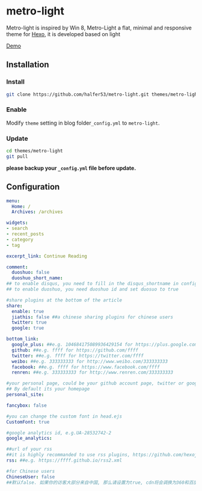 metro-light
===========

Metro-light is inspired by Win 8, Metro-Light a flat, minimal and responsive theme for [Hexo](http://zespia.tw/hexo/), it is developed based on light

[Demo](https://www.brucetansh.com)

## Installation

### Install

```bash
git clone https://github.com/halfer53/metro-light.git themes/metro-light
```

### Enable

Modify `theme` setting in blog folder`_config.yml` to `metro-light`.

### Update

```bash
cd themes/metro-light
git pull
```

**please backup your `_config.yml` file before update.**

## Configuration

```yml
menu:
  Home: /
  Archives: /archives

widgets:
- search
- recent_posts
- category
- tag

excerpt_link: Continue Reading

comment:
  duoshuo: false
  duoshuo_short_name: 
## to enable disqus, you need to fill in the disqus_shortname in config.yml
## to enable duoshuo, you need duoshuo id and set duosuo to true

#share plugins at the bottom of the article
share:
  enable: true
  jiathis: false ##a chinese sharing plugins for chinese users
  twitter: true
  google: true

bottom_link:
  google_plus: ##e.g. 104684175089936429154 for https://plus.google.com/u/0/104684175089936429154/posts
  github: ##e.g. ffff for https://github.com/ffff
  twitter: ##e.g. ffff for https://twitter.com/ffff
  weibo: ##e.g. 333333333 for http://www.weibo.com/333333333
  facebook: ##e.g. ffff for https://www.facebook.com/ffff
  renren: ##e.g. 333333333 for http://www.renren.com/333333333

#your personal page, could be your github account page, twitter or google plus personal page
## By default its your homepage
personal_site: 

fancybox: false

#you can change the custom font in head.ejs
CustomFont: true

#google analytics id, e.g.UA-28532742-2
google_analytics: 

##url of your rss
##it is highly recommanded to use rss plugins, https://github.com/hexojs/hexo-generator-feed
rss: ##e.g. https://ffff.github.io/rss2.xml

#for Chinese users
ChineseUser: false
##默认false. 如果你的访客大部分来自中国, 那么请设置为true, cdn将会调换为360和百度公共库, 同时lang和content-language也会被修改
```
